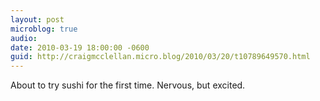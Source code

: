 ```yaml
---
layout: post
microblog: true
audio: 
date: 2010-03-19 18:00:00 -0600
guid: http://craigmcclellan.micro.blog/2010/03/20/t10789649570.html
---
```

About to try sushi for the first time. Nervous, but excited.
